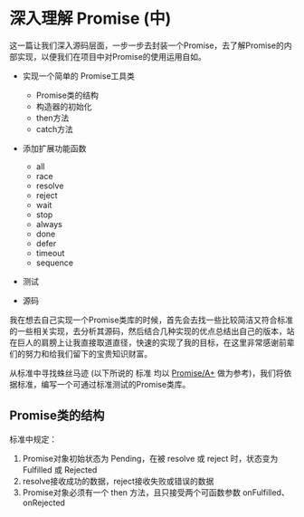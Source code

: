 # 深入理解 Promise (中)

这一篇让我们深入源码层面，一步一步去封装一个Promise，去了解Promise的内部实现，以便我们在项目中对Promise的使用运用自如。

* 实现一个简单的 Promise工具类

	* 	Promise类的结构
	* 	构造器的初始化
	* 	then方法
	* 	catch方法

* 添加扩展功能函数

	* all
	* race
	* resolve
	* reject
	* wait
	* stop
	* always
	* done
	* defer
	* timeout
	* sequence
	
* 测试
* 源码

我在想去自己实现一个Promise类库的时候，首先会去找一些比较简洁又符合标准的一些相关实现，去分析其源码，然后结合几种实现的优点总结出自己的版本，站在巨人的肩膀上让我直接取道直径，快速的实现了我的目标，在这里非常感谢前辈们的努力和给我们留下的宝贵知识财富。

从标准中寻找蛛丝马迹 (以下所说的 标准 均以 [Promise/A+](https://promisesaplus.com/) 做为参考)，我们将依据标准，编写一个可通过标准测试的Promise类库。

## Promise类的结构

标准中规定：

1. Promise对象初始状态为 Pending，在被 resolve 或 reject 时，状态变为 Fulfilled 或 Rejected
1. resolve接收成功的数据，reject接收失败或错误的数据
1. Promise对象必须有一个 then 方法，且只接受两个可函数参数 onFulfilled、onRejected
